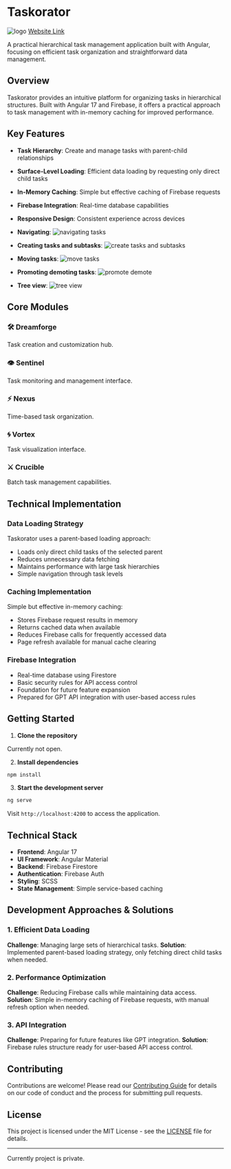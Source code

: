 # Taskorator

![logo](/readme-resources/generated-app-logo.png)
[Website Link](https://taskorator.web.app/)

A practical hierarchical task management application built with Angular, focusing on efficient task organization and straightforward data management.

## Overview

Taskorator provides an intuitive platform for organizing tasks in hierarchical structures. Built with Angular 17 and Firebase, it offers a practical approach to task management with in-memory caching for improved performance.

## Key Features

- **Task Hierarchy**: Create and manage tasks with parent-child relationships
- **Surface-Level Loading**: Efficient data loading by requesting only direct child tasks
- **In-Memory Caching**: Simple but effective caching of Firebase requests
- **Firebase Integration**: Real-time database capabilities
- **Responsive Design**: Consistent experience across devices

- **Navigating**:
  ![navigating tasks](/readme-resources/navigating.gif)

- **Creating tasks and subtasks**:
  ![create tasks and subtasks](/readme-resources/create-task-and-children.gif)

- **Moving tasks**:
  ![move tasks](/readme-resources/move-task.gif)

- **Promoting demoting tasks**:
  ![promote demote](/readme-resources/promote-demote.gif)

- **Tree view**:
  ![tree view](/readme-resources/tree-view.gif)

## Core Modules

### 🛠️ Dreamforge

Task creation and customization hub.

### 👁️ Sentinel

Task monitoring and management interface.

### ⚡ Nexus

Time-based task organization.

### 🌀 Vortex

Task visualization interface.

### ⚔️ Crucible

Batch task management capabilities.

## Technical Implementation

### Data Loading Strategy

Taskorator uses a parent-based loading approach:

- Loads only direct child tasks of the selected parent
- Reduces unnecessary data fetching
- Maintains performance with large task hierarchies
- Simple navigation through task levels

### Caching Implementation

Simple but effective in-memory caching:

- Stores Firebase request results in memory
- Returns cached data when available
- Reduces Firebase calls for frequently accessed data
- Page refresh available for manual cache clearing

### Firebase Integration

- Real-time database using Firestore
- Basic security rules for API access control
- Foundation for future feature expansion
- Prepared for GPT API integration with user-based access rules

## Getting Started

1. **Clone the repository**

Currently not open.

<!-- ```bash
git clone https://github.com/yourusername/taskorator.git
cd taskorator
``` -->

2. **Install dependencies**

```bash
npm install
```

3. **Start the development server**

```bash
ng serve
```

Visit `http://localhost:4200` to access the application.

## Technical Stack

- **Frontend**: Angular 17
- **UI Framework**: Angular Material
- **Backend**: Firebase Firestore
- **Authentication**: Firebase Auth
- **Styling**: SCSS
- **State Management**: Simple service-based caching

## Development Approaches & Solutions

### 1. Efficient Data Loading

**Challenge**: Managing large sets of hierarchical tasks.
**Solution**: Implemented parent-based loading strategy, only fetching direct child tasks when needed.

### 2. Performance Optimization

**Challenge**: Reducing Firebase calls while maintaining data access.
**Solution**: Simple in-memory caching of Firebase requests, with manual refresh option when needed.

### 3. API Integration

**Challenge**: Preparing for future features like GPT integration.
**Solution**: Firebase rules structure ready for user-based API access control.

## Contributing

Contributions are welcome! Please read our [Contributing Guide](CONTRIBUTING.md) for details on our code of conduct and the process for submitting pull requests.

## License

This project is licensed under the MIT License - see the [LICENSE](LICENSE) file for details.

---

<!-- Build Status Badges -->
<!-- ![Build Status](https://img.shields.io/badge/build-passing-brightgreen) -->

Currently project is private.

<!-- ![License](https://img.shields.io/badge/license-MIT-blue) -->
